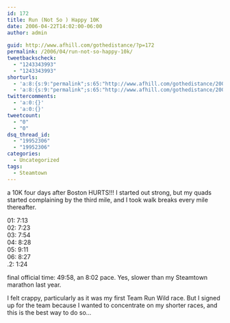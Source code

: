 ```yaml
---
id: 172
title: Run (Not So ) Happy 10K
date: 2006-04-22T14:02:00-06:00
author: admin
  
guid: http://www.afhill.com/gothedistance/?p=172
permalink: /2006/04/run-not-so-happy-10k/
tweetbackscheck:
  - "1243343993"
  - "1243343993"
shorturls:
  - 'a:8:{s:9:"permalink";s:65:"http://www.afhill.com/gothedistance/2006/04/run-not-so-happy-10k/";s:7:"tinyurl";s:25:"http://tinyurl.com/dgcu4d";s:4:"isgd";s:17:"http://is.gd/hmUS";s:5:"bitly";s:18:"http://bit.ly/aJKz";s:5:"snipr";s:22:"http://snipr.com/at3jo";s:5:"snurl";s:22:"http://snurl.com/at3jo";s:7:"snipurl";s:24:"http://snipurl.com/at3jo";s:4:"trim";s:17:"http://tr.im/d03f";}'
  - 'a:8:{s:9:"permalink";s:65:"http://www.afhill.com/gothedistance/2006/04/run-not-so-happy-10k/";s:7:"tinyurl";s:25:"http://tinyurl.com/dgcu4d";s:4:"isgd";s:17:"http://is.gd/hmUS";s:5:"bitly";s:18:"http://bit.ly/aJKz";s:5:"snipr";s:22:"http://snipr.com/at3jo";s:5:"snurl";s:22:"http://snurl.com/at3jo";s:7:"snipurl";s:24:"http://snipurl.com/at3jo";s:4:"trim";s:17:"http://tr.im/d03f";}'
twittercomments:
  - 'a:0:{}'
  - 'a:0:{}'
tweetcount:
  - "0"
  - "0"
dsq_thread_id:
  - "19952306"
  - "19952306"
categories:
  - Uncategorized
tags:
  - Steamtown
---
```

a 10K four days after Boston HURTS!!! I started out strong, but my quads started complaining by the third mile, and I took walk breaks every mile thereafter.

01: 7:13  
02: 7:23  
03: 7:54  
04: 8:28  
05: 9:11  
06: 8:27  
.2: 1:24

final official time: 49:58, an 8:02 pace. Yes, slower than my Steamtown marathon last year. 

I felt crappy, particularly as it was my first Team Run Wild race. But I signed up for the team because I wanted to concentrate on my shorter races, and this is the best way to do so&#8230;